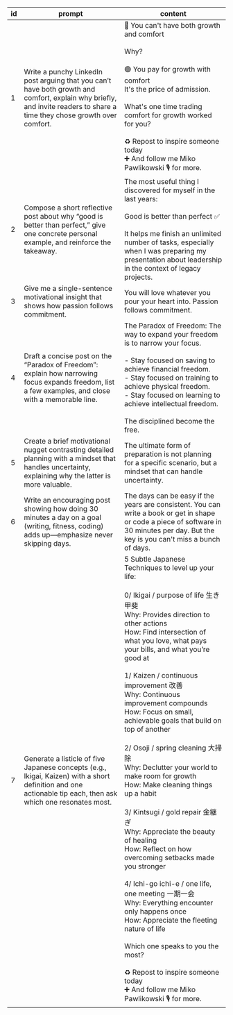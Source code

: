 | id  | prompt                                                                                                                                                                    | content                                                                                                                                                                                                                                                                                                                                                                                                                                                                                                                                                                                                                                                                                                                                                                                                                                                                                                                                                                             |
| --- | ------------------------------------------------------------------------------------------------------------------------------------------------------------------------- | ----------------------------------------------------------------------------------------------------------------------------------------------------------------------------------------------------------------------------------------------------------------------------------------------------------------------------------------------------------------------------------------------------------------------------------------------------------------------------------------------------------------------------------------------------------------------------------------------------------------------------------------------------------------------------------------------------------------------------------------------------------------------------------------------------------------------------------------------------------------------------------------------------------------------------------------------------------------------------------- |
| 1   | Write a punchy LinkedIn post arguing that you can’t have both growth and comfort, explain why briefly, and invite readers to share a time they chose growth over comfort. | 🔴 You can't have both growth and comfort<br><br>Why?<br><br>🟢 You pay for growth with comfort<br>It's the price of admission.<br><br>What's one time trading comfort for growth worked for you?<br><br>♻ Repost to inspire someone today<br>➕ And follow me Miko Pawlikowski 🎙️ for more.                                                                                                                                                                                                                                                                                                                                                                                                                                                                                                                                                                                                                                                                                        |
| 2   | Compose a short reflective post about why “good is better than perfect,” give one concrete personal example, and reinforce the takeaway.                                  | The most useful thing I discovered for myself in the last years:<br><br>Good is better than perfect ✅<br><br>It helps me finish an unlimited number of tasks, especially when I was preparing my presentation about leadership in the context of legacy projects.                                                                                                                                                                                                                                                                                                                                                                                                                                                                                                                                                                                                                                                                                                                  |
| 3   | Give me a single-sentence motivational insight that shows how passion follows commitment.                                                                                 | You will love whatever you pour your heart into. Passion follows commitment.                                                                                                                                                                                                                                                                                                                                                                                                                                                                                                                                                                                                                                                                                                                                                                                                                                                                                                        |
| 4   | Draft a concise post on the “Paradox of Freedom”: explain how narrowing focus expands freedom, list a few examples, and close with a memorable line.                      | The Paradox of Freedom: The way to expand your freedom is to narrow your focus.<br><br>- Stay focused on saving to achieve financial freedom.<br>- Stay focused on training to achieve physical freedom.<br>- Stay focused on learning to achieve intellectual freedom.<br><br>The disciplined become the free.                                                                                                                                                                                                                                                                                                                                                                                                                                                                                                                                                                                                                                                                     |
| 5   | Create a brief motivational nugget contrasting detailed planning with a mindset that handles uncertainty, explaining why the latter is more valuable.                     | The ultimate form of preparation is not planning for a specific scenario, but a mindset that can handle uncertainty.                                                                                                                                                                                                                                                                                                                                                                                                                                                                                                                                                                                                                                                                                                                                                                                                                                                                |
| 6   | Write an encouraging post showing how doing 30 minutes a day on a goal (writing, fitness, coding) adds up—emphasize never skipping days.                                  | The days can be easy if the years are consistent. You can write a book or get in shape or code a piece of software in 30 minutes per day. But the key is you can't miss a bunch of days.                                                                                                                                                                                                                                                                                                                                                                                                                                                                                                                                                                                                                                                                                                                                                                                            |
| 7   | Generate a listicle of five Japanese concepts (e.g., Ikigai, Kaizen) with a short definition and one actionable tip each, then ask which one resonates most.              | 5 Subtle Japanese Techniques to level up your life:<br><br>0/ Ikigai / purpose of life 生き甲斐<br>Why: Provides direction to other actions<br>How: Find intersection of what you love, what pays your bills, and what you’re good at<br><br>1/ Kaizen / continuous improvement 改善<br>Why: Continuous improvement compounds<br>How: Focus on small, achievable goals that build on top of another<br><br>2/ Osoji / spring cleaning 大掃除<br>Why: Declutter your world to make room for growth<br>How: Make cleaning things up a habit<br><br>3/ Kintsugi / gold repair 金継ぎ<br>Why: Appreciate the beauty of healing<br>How: Reflect on how overcoming setbacks made you stronger<br><br>4/ Ichi-go ichi-e / one life, one meeting 一期一会<br>Why: Everything encounter only happens once<br>How: Appreciate the fleeting nature of life<br><br>Which one speaks to you the most?<br><br>♻ Repost to inspire someone today<br>➕ And follow me Miko Pawlikowski 🎙️ for more. |
